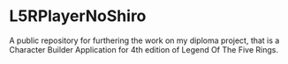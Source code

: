 # L5RPlayerNoShiro
A public repository for furthering the work on my diploma project, that is a Character Builder Application for 4th edition of Legend Of The Five Rings.
